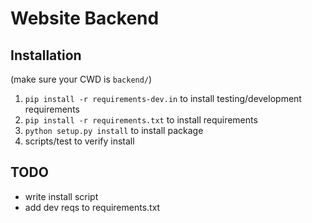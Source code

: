 # Website Backend

## Installation

(make sure your CWD is `backend/`)

1. `pip install -r requirements-dev.in` to install testing/development requirements
2. `pip install -r requirements.txt` to install requirements
3. `python setup.py install` to install package
4. scripts/test to verify install

## TODO

- write install script
- add dev reqs to requirements.txt
